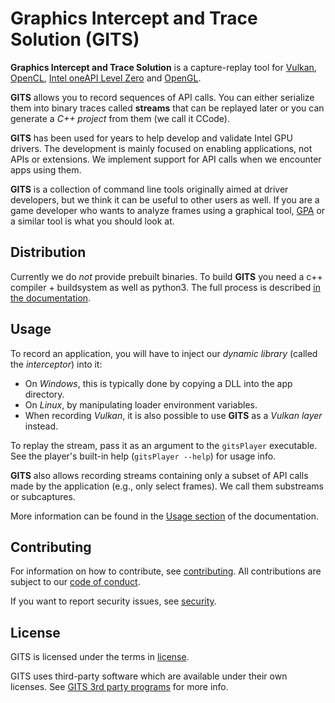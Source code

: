 # Graphics Intercept and Trace Solution (GITS)

**Graphics Intercept and Trace Solution** is a capture-replay tool for [Vulkan](https://vulkan.org/), [OpenCL](https://www.khronos.org/opencl/), [Intel oneAPI Level Zero](https://spec.oneapi.io/level-zero/latest/core/INTRO.html) and [OpenGL](https://www.khronos.org/opengl/).

**GITS** allows you to record sequences of API calls. You can either serialize them into binary traces called **streams** that can be replayed later or you can generate a _C++ project_ from them (we call it CCode). 

**GITS** has been used for years to help develop and validate Intel GPU drivers. The development is mainly focused on enabling applications, not APIs or extensions. We implement support for API calls when we encounter apps using them.

**GITS** is a collection of command line tools originally aimed at driver developers, but we think it can be useful to other users as well. If you are a game developer who wants to analyze frames using a graphical tool, [GPA](https://www.intel.com/content/www/us/en/developer/tools/graphics-performance-analyzers/overview.html) or a similar tool is what you should look at.


## Distribution

Currently we do _not_ provide prebuilt binaries. To build **GITS** you need a c++ compiler + buildsystem as well as python3. 
The full process is described [in the documentation](docs/building.md). 

## Usage

To record an application, you will have to inject our _dynamic library_ (called the _interceptor_) into it:
- On _Windows_, this is typically done by copying a DLL into the app directory. 
- On _Linux_, by manipulating loader environment variables. 
- When recording _Vulkan_, it is also possible to use **GITS** as a _Vulkan layer_ instead.

To replay the stream, pass it as an argument to the `gitsPlayer` executable. See the player's built-in help (`gitsPlayer --help`) for usage info.

**GITS** also allows recording streams containing only a subset of API calls made by the application (e.g., only select frames). We call them substreams or subcaptures.

More information can be found in the [Usage section](docs/usage.md) of the documentation.

## Contributing

For information on how to contribute, see [contributing](CONTRIBUTING.md). All contributions are subject to our [code of conduct](CODE_OF_CONDUCT.md).

If you want to report security issues, see [security](SECURITY.md).

## License

GITS is licensed under the terms in [license](LICENSE.md).

GITS uses third-party software which are available under their own licenses. See [GITS 3rd party programs](GITS_third-party-programs.md) for more info.
